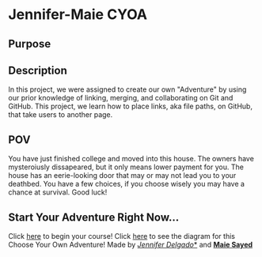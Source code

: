 # Jennifer-Maie CYOA
## Purpose

## Description
In this project, we were assigned to create our own "Adventure" by using our prior knowledge of linking, merging, and collaborating on Git and GitHub.
This project, we learn how to place links, aka file paths, on GitHub, that take users to another page.

## POV
You have just finished college and moved into this house. The owners have mysteroiusly dissapeared, but it only means lower payment for you. The house has an eerie-looking door that may or may not lead you to your deathbed. You have a few choices, if you choose wisely you may have a chance at survival. Good luck!

## Start Your Adventure Right Now...
Click [here](start-question/option-1) to begin your course!
Click [here](https://docs.google.com/drawings/d/1AXr2qveIypdNtwCgoxuj4LliRMG_pdmwErVU-fAyfgg/edit?usp=sharing) to see the diagram for this Choose Your Own Adventure!
Made by [*Jennifer Delgado**](https://github.com/jenniferd8336) and [**Maie Sayed**](https://github.com/maies2096)